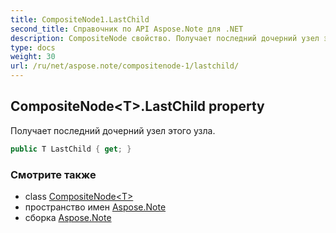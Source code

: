 ```yaml
---
title: CompositeNode1.LastChild
second_title: Справочник по API Aspose.Note для .NET
description: CompositeNode свойство. Получает последний дочерний узел этого узла.
type: docs
weight: 30
url: /ru/net/aspose.note/compositenode-1/lastchild/
---
```

## CompositeNode&lt;T&gt;.LastChild property

Получает последний дочерний узел этого узла.

```csharp
public T LastChild { get; }
```

### Смотрите также

* class [CompositeNode&lt;T&gt;](../)
* пространство имен [Aspose.Note](../../compositenode-1/)
* сборка [Aspose.Note](../../../)


